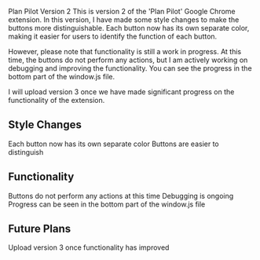 Plan Pilot Version 2
This is version 2 of the 'Plan Pilot' Google Chrome extension. In this version, I have made some style changes to make the buttons more distinguishable. Each button now has its own separate color, making it easier for users to identify the function of each button.

However, please note that functionality is still a work in progress. At this time, the buttons do not perform any actions, but I am actively working on debugging and improving the functionality. You can see the progress in the bottom part of the window.js file.

I will upload version 3 once we have made significant progress on the functionality of the extension. 

Style Changes
--------------
Each button now has its own separate color
Buttons are easier to distinguish

Functionality
-------------
Buttons do not perform any actions at this time
Debugging is ongoing
Progress can be seen in the bottom part of the window.js file

Future Plans
--------------
Upload version 3 once functionality has improved
